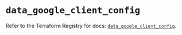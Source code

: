 # `data_google_client_config`

Refer to the Terraform Registry for docs: [`data_google_client_config`](https://registry.terraform.io/providers/hashicorp/google/6.18.1/docs/data-sources/client_config).

